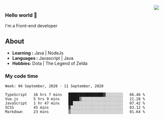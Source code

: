 <img align='right' src="https://github-readme-stats.vercel.app/api?username=jumodada&show_icons=true&theme=vue">

### Hello world 👋

I'm a Front-end developer 
    
## About
-  **Learning :** Java | NodeJs
-  **Languages :** Javascript | Java
-  **Hobbies:** Dota | The Legend of Zelda

### My code time

<!--START_SECTION:waka-->
```text
Week: 04 September, 2020 - 11 September, 2020

TypeScript   16 hrs 7 mins   ████████████████▓░░░░░░░░   66.46 % 
Vue.js       5 hrs 9 mins    █████▒░░░░░░░░░░░░░░░░░░░   21.28 % 
JavaScript   1 hr 47 mins    ██░░░░░░░░░░░░░░░░░░░░░░░   07.42 % 
SCSS         45 mins         ▓░░░░░░░░░░░░░░░░░░░░░░░░   03.12 % 
Markdown     23 mins         ▒░░░░░░░░░░░░░░░░░░░░░░░░   01.64 % 
```
<!--END_SECTION:waka-->
